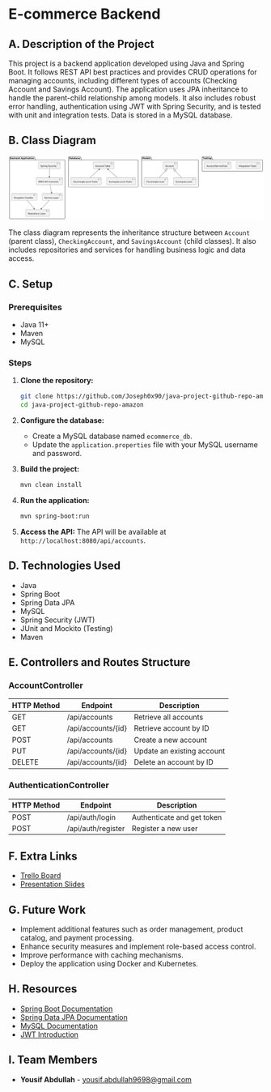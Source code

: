 
# E-commerce Backend

## A. Description of the Project

This project is a backend application developed using Java and Spring Boot. It follows REST API best practices and provides CRUD operations for managing accounts, including different types of accounts (Checking Account and Savings Account). The application uses JPA inheritance to handle the parent-child relationship among models. It also includes robust error handling, authentication using JWT with Spring Security, and is tested with unit and integration tests. Data is stored in a MySQL database.

## B. Class Diagram

![Class Diagram](./diagram.png) <!-- Make sure to replace with an actual path or URL to your class diagram image -->

The class diagram represents the inheritance structure between `Account` (parent class), `CheckingAccount`, and `SavingsAccount` (child classes). It also includes repositories and services for handling business logic and data access.

## C. Setup

### Prerequisites

- Java 11+
- Maven
- MySQL

### Steps

1. **Clone the repository:**
   ```bash
   git clone https://github.com/Joseph0x90/java-project-github-repo-amazon.git
   cd java-project-github-repo-amazon
   ```

2. **Configure the database:**
   - Create a MySQL database named `ecommerce_db`.
   - Update the `application.properties` file with your MySQL username and password.

3. **Build the project:**
   ```bash
   mvn clean install
   ```

4. **Run the application:**
   ```bash
   mvn spring-boot:run
   ```

5. **Access the API:**
   The API will be available at `http://localhost:8080/api/accounts`.

## D. Technologies Used

- Java
- Spring Boot
- Spring Data JPA
- MySQL
- Spring Security (JWT)
- JUnit and Mockito (Testing)
- Maven

## E. Controllers and Routes Structure

### AccountController

| HTTP Method | Endpoint              | Description                |
|-------------|-----------------------|----------------------------|
| GET         | /api/accounts         | Retrieve all accounts      |
| GET         | /api/accounts/{id}    | Retrieve account by ID     |
| POST        | /api/accounts         | Create a new account       |
| PUT         | /api/accounts/{id}    | Update an existing account |
| DELETE      | /api/accounts/{id}    | Delete an account by ID    |

### AuthenticationController

| HTTP Method | Endpoint            | Description                 |
|-------------|---------------------|-----------------------------|
| POST        | /api/auth/login     | Authenticate and get token  |
| POST        | /api/auth/register  | Register a new user         |

## F. Extra Links

- [Trello Board](https://trello.com/your-trello-board-link)
- [Presentation Slides](https://docs.google.com/presentation/your-presentation-link)

## G. Future Work

- Implement additional features such as order management, product catalog, and payment processing.
- Enhance security measures and implement role-based access control.
- Improve performance with caching mechanisms.
- Deploy the application using Docker and Kubernetes.

## H. Resources

- [Spring Boot Documentation](https://docs.spring.io/spring-boot/docs/current/reference/htmlsingle/)
- [Spring Data JPA Documentation](https://docs.spring.io/spring-data/jpa/docs/current/reference/html/)
- [MySQL Documentation](https://dev.mysql.com/doc/)
- [JWT Introduction](https://jwt.io/introduction/)

## I. Team Members

- **Yousif Abdullah** - [yousif.abdullah9698@gmail.com](mailto:yousif.abdullah9698@gmail.com)
